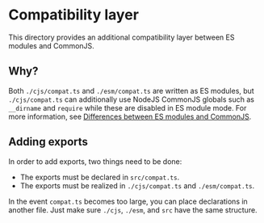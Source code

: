 # Compatibility layer

This directory provides an additional compatibility layer between ES modules and CommonJS.

## Why?

Both `./cjs/compat.ts` and `./esm/compat.ts` are written as ES modules, but `./cjs/compat.ts` can additionally use NodeJS CommonJS globals such as `__dirname` and `require` while these are disabled in ES module mode. For more information, see [Differences between ES modules and CommonJS](https://nodejs.org/api/esm.html#differences-between-es-modules-and-commonjs).

## Adding exports

In order to add exports, two things need to be done:

- The exports must be declared in `src/compat.ts`.
- The exports must be realized in `./cjs/compat.ts` and `./esm/compat.ts`.

In the event `compat.ts` becomes too large, you can place declarations in another file. Just make sure `./cjs`, `./esm`, and `src` have the same structure.
